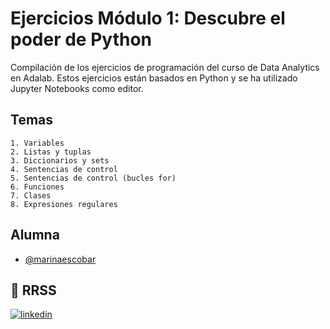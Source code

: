 # Ejercicios Módulo 1: Descubre el poder de Python

Compilación de los ejercicios de programación del curso de Data Analytics en Adalab. Estos ejercicios están basados en Python y se ha utilizado Jupyter Notebooks como editor. 

## Temas

    1. Variables
    2. Listas y tuplas
    3. Diccionarios y sets
    4. Sentencias de control
    5. Sentencias de control (bucles for)
    6. Funciones
    7. Clases
    8. Expresiones regulares




## Alumna

- [@marinaescobar](https://www.github.com/octokatherine)


## 🔗 RRSS
[![linkedin](https://img.shields.io/badge/linkedin-0A66C2?style=for-the-badge&logo=linkedin&logoColor=white)](https://www.linkedin.com/in/marinaescobarperez/)
